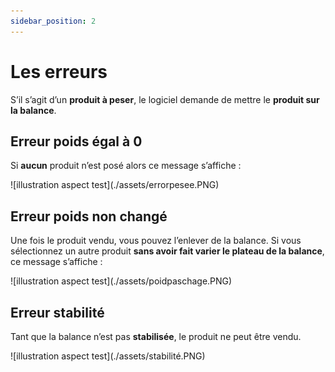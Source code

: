 ```yaml
---
sidebar_position: 2
---
```


# Les erreurs

S’il s’agit d’un **produit à peser**, le logiciel demande de mettre le **produit sur la balance**.

## Erreur poids égal à 0
Si **aucun** produit n’est posé alors ce message s’affiche : 

<div className="contenaireImg">
    ![illustration aspect test](./assets/errorpesee.PNG)
</div>

## Erreur poids non changé

Une fois le produit vendu, vous pouvez l’enlever de la balance.
Si vous sélectionnez un autre produit **sans avoir fait varier le plateau de la balance**, ce message s’affiche :

<div className="contenaireImg">
    ![illustration aspect test](./assets/poidpaschage.PNG)
</div>

## Erreur stabilité

Tant que la balance n’est pas **stabilisée**, le produit ne peut être vendu.

<div className="contenaireImg">
    ![illustration aspect test](./assets/stabilité.PNG)
</div>
